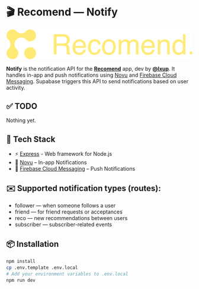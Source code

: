 # 🎬 Recomend — Notify

<p align="center">
  <img src="./assets/recomend_logo.svg" alt="Recomend logo" width="" />
</p>

**Notify** is the notification API for the **[Recomend](https://recomend.app)** app, dev by **[@lxup](https://github.com/lxup)**.
It handles in-app and push notifications using [Novu](https://novu.co/) and [Firebase Cloud Messaging](https://firebase.google.com/docs/cloud-messaging).
Supabase triggers this API to send notifications based on user activity.

## ✅ TODO

Nothing yet.

## 🚀 Tech Stack

- ⚡️ [Express](https://expressjs.com/) - Web framework for Node.js
- 🔔 [Novu](https://novu.co/) – In-app Notifications
- 📲 [Firebase Cloud Messaging](https://firebase.google.com/docs/cloud-messaging) – Push Notifications

## ✉️ Supported notification types (routes):
- follower — when someone follows a user
- friend — for friend requests or acceptances
- reco — new recommendations between users
- subscriber — subscriber-related events

## 📦 Installation

```bash
npm install
cp .env.template .env.local
# Add your environment variables to .env.local
npm run dev
```
